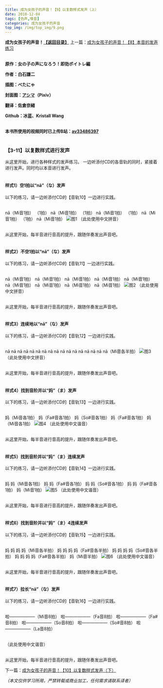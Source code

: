 ```yaml
---
title: 成为女孩子的声音！【9】以复数样式发声（上）
date: 2018-12-04
tags: [伪声,嗓音]
categories: 成为女孩子的声音
top_img: /img/top_img/9.png
---
```

**成为女孩子的声音！[【返回目录】](https://github.com/Kristall-WangShiwei/Transgender-lost-years/blob/master/0005_BookTranslating/weisheng/nv-zi-sheng/README.md)**
上一篇：[成为女孩子的声音！【8】本音的发声练习](https://github.com/Kristall-WangShiwei/Transgender-lost-years/blob/master/0005_BookTranslating/weisheng/nv-zi-sheng/08.md)<br><br>

**原作：女の子の声になろう！即効ボイトレ編**

**作者：白石謙二**   

**插图：べたにゃ**   

**封面图：[アシマ](https://www.pixiv.net/member.php?id=2642047
)（Pixiv）**

**翻译：佐倉奈緒**   

**Github：冰蓝、Kristall Wang** <br><br>

**本书所使用的视频同时已上传B站：[av33486397](https://www.bilibili.com/video/av33486397)**<br><br>

### 【3-11】以复数样式进行发声
从这里开始，进行各种样式的发声练习。
一边听添付CD的各音轨的同时，紧接着进行发声。同时均以本音进行发声。<br><br>

#### 样式1）空1拍以“nā”（な）发声
以下的练习，请一边听添付CD的【音轨10】一边进行实践。<br><br>

nā（Mi音1拍）
（1拍）
nā（Mi音1拍）
（1拍）
nā（Mi音1拍）
（1拍）
nā（Mi音1拍）
（1拍）
nā（Mi音1拍）
![图1](/img/9/1.png)
（此处使用中文拼音）<br><br>

从这里开始，每半音进行音高的提升，跟随伴奏发出声音吧。<br><br>

#### 样式2）不空1拍以“nā”（な）发声
以下的练习，请一边听添付CD的【音轨11】一边进行实践。<br><br>

nā（Mi音1拍）
nā（Mi音1拍）
nā（Mi音1拍）
nā（Mi音1拍）
nā（Mi音1拍）
nā（Mi音1拍）
nā（Mi音1拍）
nā（Mi音1拍）
nā（Mi音1拍）
![图2](/img/9/2.png)
（此处使用中文拼音）<br><br>

从这里开始，每半音进行音高的提升，跟随伴奏发出声音吧。<br><br>

#### 样式3）连续地以“nā”（な）发声
以下的练习，请一边听添付CD的【音轨12】一边进行实践。<br><br>

nā nā nā nā nā nā nā nā
nā nā nā nā nā nā nā nā nā（Mi音各半拍）
![图3](/img/9/3.png)
（此处使用中文拼音）<br><br>

从这里开始，每半音进行音高的提升，跟随伴奏发出声音吧。<br><br>

#### 样式4）找到音阶并以“妈”（ま）发声
以下的练习，请一边听添付CD的【音轨13】一边进行实践。<br><br>

妈（Mi音各1拍）
妈（Fa#音各1拍）
妈（So#音各1拍）
妈（Fa#音各1拍）
妈（Mi音各1拍）
![图4](/img/9/4.png)
（此处使用中文谐音）<br><br>

从这里开始，每半音进行音高的提升，跟随伴奏发出声音吧。<br><br>

#### 样式5）找到音阶并以“妈”（ま）连续发声
以下的练习，请一边听添付CD的【音轨14】一边进行实践。<br><br>

妈 妈（Mi音各1拍）
妈 妈（Fa#音各1拍）
妈 妈（So#音各1拍）
妈 妈（Fa#音各1拍）
妈（Mi音1拍）
![图5](/img/9/5.png)
（此处使用中文谐音）<br><br>

从这里开始，每半音进行音高的提升，跟随伴奏发出声音吧。<br><br>

#### 样式6）找到音阶并以“妈”（ま）4连续发声
以下的练习，请一边听添付CD的【音轨15】一边进行实践。<br><br>

妈 妈 妈 妈（Mi音各半拍）
妈 妈 妈 妈（Fa#音各半拍）
妈 妈 妈 妈（So#音各半拍）
妈 妈 妈 妈（Fa#音各半拍）
妈（Mi音半拍）
![图6](/img/9/6.png)
（此处使用中文谐音）<br><br>

从这里开始，每半音进行音高的提升，跟随伴奏发出声音吧。<br><br>

#### 样式7）拉长“nā”（な）发声
以下的练习，请一边听添付CD的【音轨16】一边进行实践。<br><br>

啦——————（Mi音8拍）
啦——————（Fa音8拍）
啦——————（Fa#音8拍）
啦——————（So音8拍）
啦——————（So#音8拍）
啦——————（La音8拍）<br><br>

（此处使用中文谐音）<br><br>

从这里开始，每半音进行音高的提升，跟随伴奏发出声音吧。

下一篇：[成为女孩子的声音！【10】以复数样式发声（下）](https://github.com/Kristall-WangShiwei/Transgender-lost-years/blob/master/0005_BookTranslating/weisheng/nv-zi-sheng/10.md)

*（本文仅供学习所用，严禁转载或商业加工，任何需求请联系译者）*
